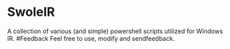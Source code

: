 # SwoleIR
A collection of various (and simple) powershell scripts utilized for Windows IR. 
#Feedback
Feel free to use, modify and sendfeedback. 
